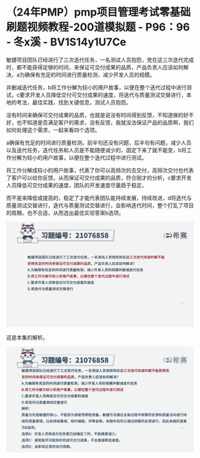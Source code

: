 # （24年PMP）pmp项目管理考试零基础刷题视频教程-200道模拟题 - P96：96 - 冬x溪 - BV1S14y1U7Ce

敏捷项目团队已经进行了三次迭代任务，一名测试人员抱怨，党在这三次迭代完成时，都不能获得足够的时间，来保证可交付成果的品质，产品负责人应该如何解决，a为确保有充足的时间进行质量检测，减少开发人员的规模。

并删减迭代任务，b将工作分解为较小的用户故事，以便在整个迭代过程中进行测试，c要求开发人员降低交付可交付成果的速度，将迭代与质量测试交替进行，本地的考法，最佳实践，找到关键信息，测试人员抱怨。

没有时间来确保可交付成果的品质，也就是说没有时间得到反馈，不知道做的好不好，也不知道是否满足客户的需求，没有反馈，我就没法保证产品的品质啊，我们如何处理这个需求，一起来看四个选项。

a确保有充足的时间进行质量检测，前半句还没有问题，后半句有问题，减少人员以及迭代任务，迭代任务和人员是不能随便减少的，固定下来了就不能变，b将工作分解为较小的用户故事，以便在整个迭代过程中进行测试。

将工作分解成较小的用户故事，代表了你可以高频次的去交付，高频次交付也代表了客户可以给你反馈，从而保证可交付成果的品质，符合刚才的分析，c要求开发人员降低可交付成果的速度，团队的开发速度尽量趋于稳定。

而不是来降低或提高的，稳定了才能代表团队能持续发展，持续改进，d将迭代与质量测试交替进行，迭代与质量测试交替进行，会影响迭代时间，整个打乱了项目的周期，也不合适，从而选出最佳实验答案b选项。



![](img/cb1be8fcc734daad51aa720a8ac99abe_1.png)

这是本集的解析。

![](img/cb1be8fcc734daad51aa720a8ac99abe_3.png)